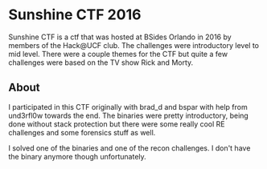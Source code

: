 Sunshine CTF 2016
=================
Sunshine CTF is a ctf that was hosted at BSides Orlando in 2016 by members of the Hack@UCF club. The challenges were introductory level to mid level. 
There were a couple themes for the CTF but quite a few challenges were based on the TV show Rick and Morty.

About
-----
I participated in this CTF originally with brad_d and bspar with help from und3rfl0w towards the end. The binaries were pretty introductory, being done without stack protection but there were some really cool RE challenges and some forensics stuff as well.

I solved one of the binaries and one of the recon challenges. I don't have the binary anymore though unfortunately.

